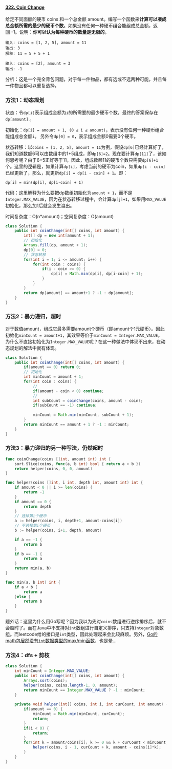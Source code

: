 #### [322. Coin Change](https://leetcode-cn.com/problems/coin-change/)

给定不同面额的硬币 coins 和一个总金额 amount。编写一个函数来**计算可以凑成总金额所需的最少的硬币个数**。如果没有任何一种硬币组合能组成总金额，返回 -1。说明：**你可以认为每种硬币的数量是无限的**。

```
输入: coins = [1, 2, 5], amount = 11
输出: 3 
解释: 11 = 5 + 5 + 1

输入: coins = [2], amount = 3
输出: -1
```

分析：这是一个完全背包问题，对于每一件物品，都有选或不选两种可能，并且每一件物品都可以重复选择。



### 方法1：动态规划

状态：令`dp[i]`表示组成金额为`i`的所需要的最少硬币个数，最终的答案保存在`dp[amount]` 。

初始化：`dp[i] = amount + 1, (0 ≤ i ≤ amount)`，表示没有任何一种硬币组合能组成总金额`i`。 另外令`dp[0] = 0`，表示组成金额0需要0个硬币。

状态转移：以`coins = [1, 2, 5], amount = 11`为例，假设`dp[6]`已经计算好了，我们知道数额6可以由数组中的1+5组成，即`dp[6]=2`。现在要计算`dp[11]`了，该如何思考呢？由于6+5正好等于11，因此，组成数额11的硬币个数只需要`dp[6]+1`个。这里的逻辑是，如果计算`dp[i]`，考虑当前的硬币为coin，如果`dp[i - coin]`已经更新了，那么，就更新`dp[i] = dp[i - coin] + 1`。即：

```
dp[i] = min(dp[i], dp[i-coin] + 1)
```

代码：这里解释为什么要把dp数组初始化为`amount + 1`，而不是`Integer.MAX_VALUE`，因为在状态转移过程中，会计算`dp[j]+1`，如果用`MAX_VALUE`初始化，那么加1后就会发生溢出。

时间复杂度：O(n*amount)；空间复杂度：O(amount)

```java
class Solution {
    public int coinChange(int[] coins, int amount) {
        int[] dp = new int[amount + 1];
        // 初始化
        Arrays.fill(dp, amount + 1);
        dp[0] = 0;
        // 状态转移
        for(int i = 1; i <= amount; i++) {
            for(int coin : coins) {
                if(i - coin >= 0) {
                    dp[i] = Math.min(dp[i], dp[i-coin] + 1);
                }
            }
        }
        return dp[amount] == amount+1 ? -1 : dp[amount];
    }
}
```



### 方法2：暴力递归，超时

对于数值amount，组成它最多需要amount个硬币（即amount个1元硬币）。因此初始化`minCount = amount+1`，其效果等价于`minCount = Integer.MAX_VALUE`。 为什么不直接初始化为`Integer.MAX_VALUE`呢？在这一种做法中体现不出来，在动态规划的解法中就有体现。

```java
class Solution {
    public int coinChange(int[] coins, int amount) {
        if(amount == 0) return 0;
        // 初始化
        int minCount = amount + 1;
        for(int coin : coins) {
            //
            if(amount - coin < 0) continue;
            //
            int subCount = coinChange(coins, amount - coin);
            if(subCount == -1) continue;
            
            minCount = Math.min(minCount, subCount + 1);
        }
        return minCount == amount + 1 ? -1 : minCount;
    }
}
```



### 方法3：暴力递归的另一种写法，仍然超时

```go
func coinChange(coins []int, amount int) int {
	sort.Slice(coins, func(a, b int) bool { return a > b })
	return helper(coins, 0, 0, amount)
}

func helper(coins []int, i int, depth int, amount int) int {
	if amount < 0 || i >= len(coins) {
		return -1
	}
	if amount == 0 {
		return depth
	}
	// 选择第i个硬币
	a := helper(coins, i, depth+1, amount-coins[i])
	// 不选择第i个硬币
	b := helper(coins, i+1, depth, amount)

	if a == -1 {
		return b
	}
	if b == -1 {
		return a
	}
	return min(a, b)
}

func min(a, b int) int {
	if a < b {
		return a
	}else {
		return b
	}
}
```

题外话：这里为什么用Go写呢？因为我以为先对`coins`数组进行逆序排序后，就不会超时了。而在Java中不支持对`int`数组进行自定义排序，只支持`Integer`对象数组。而leetcode给的接口是`int`类型，因此处理起来会比较麻烦。另外，[Go的math包居然没有`int`数据类型的max/min函数](https://www.cnblogs.com/kkbill/p/12710639.html)，也是晕...



### 方法4：dfs + 剪枝

```java
class Solution {
    int minCount = Integer.MAX_VALUE;
    public int coinChange(int[] coins, int amount) {
        Arrays.sort(coins);
        helper(coins, coins.length-1, 0, amount);
        return minCount == Integer.MAX_VALUE ? -1 : minCount;
    }
    
    private void helper(int[] coins, int i, int curCount, int amount) {
        if(amount == 0) {
            minCount = Math.min(minCount, curCount);
            return;
        }    
        if(i < 0) {
            return;
        }
        for(int k = amount/coins[i]; k >= 0 && k + curCount < minCount; k--) {
            helper(coins, i - 1, curCount + k, amount - coins[i]*k);
        }
    }
}
```







